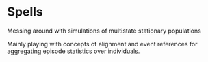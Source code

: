 # Spells
Messing around with simulations of multistate stationary populations

Mainly playing with concepts of alignment and event references for aggregating episode statistics over individuals.
